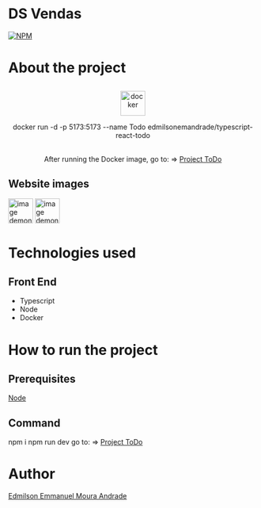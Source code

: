 # DS Vendas
[![NPM](https://img.shields.io/npm/l/react)](https://github.com/EdmilsonEMAndrade/projeto-sds3/blob/master/LICENSE) 

# About the project



##
<div align='center'>
<img src="./src/asset/docker.png"  height="50" alt="docker"/> 
  <br/>
  <p>docker run -d -p 5173:5173 --name Todo edmilsonemandrade/typescript-react-todo</p>
  <br/>
  After running the Docker image, go to: => <a href="http://localhost:5173/">Project ToDo</a>
</div>

## Website images

<img src="./scr/asset/screen_no_tasks.png"  height="50" alt="image demonstrating the page without tasks"/>
<img src="./scr/asset/screen_with_tasks.png"  height="50" alt="image demonstrating the page with tasks"/>

# Technologies used
## Front End
- Typescript
- Node
- Docker

# How to run the project

## Prerequisites
<a href="https://nodejs.org/en">Node</a>

## Command
npm i
npm run dev
go to: => <a href="http://localhost:5173/">Project ToDo</a>

# Author
<a href="https://www.linkedin.com/in/eemandrade/">Edmilson Emmanuel Moura Andrade</a>